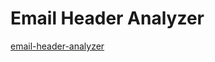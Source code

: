# Email Header Analyzer

[email-header-analyzer](https://mailtower-app.github.io/email-header-analyzer/)
